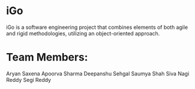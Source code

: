 # iGo
iGo is a software engineering project that combines elements of both agile and rigid methodologies, utilizing an object-oriented approach.

# Team Members:

Aryan Saxena
Apoorva Sharma
Deepanshu Sehgal
Saumya Shah
Siva Nagi Reddy	Segi Reddy
